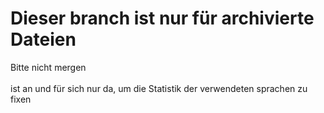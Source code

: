 <h1>Dieser branch ist nur für archivierte Dateien</h1>
Bitte nicht mergen
<br>
<br>ist an und für sich nur da, um die Statistik der verwendeten sprachen zu fixen